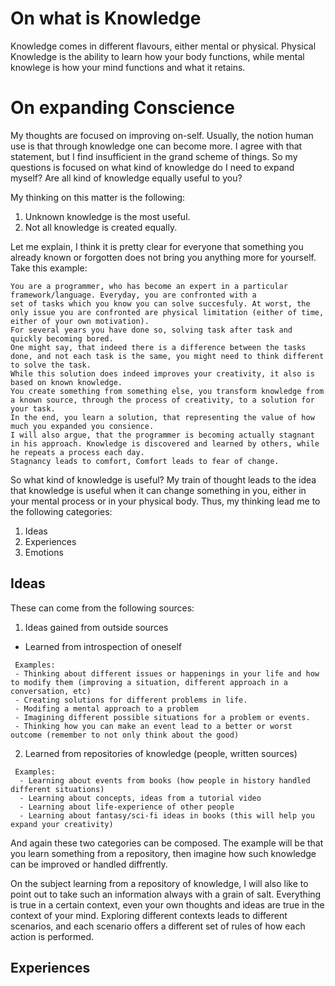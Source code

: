 # On what is Knowledge

Knowledge comes in different flavours, either mental or physical. Physical Knowledge is the ability to learn how your body functions, while mental knowlege is how your mind functions and what it retains.

# On expanding Conscience

My thoughts are focused on improving on-self. Usually, the notion human use is that through knowledge one can become more.
I agree with that statement, but I find insufficient in the grand scheme of things. 
So my questions is focused on what kind of knowledge do I need to expand myself? Are all kind of knowledge equally useful to you?

My thinking on this matter is the following:
1. Unknown knowledge is the most useful.
2. Not all knowledge is created equally.

Let me explain, I think it is pretty clear for everyone that something you already known or forgotten does not bring you anything more for yourself.
Take this example:

```
You are a programmer, who has become an expert in a particular framework/language. Everyday, you are confronted with a
set of tasks which you know you can solve succesfuly. At worst, the only issue you are confronted are physical limitation (either of time, either of your own motivation).
For several years you have done so, solving task after task and quickly becoming bored. 
One might say, that indeed there is a difference between the tasks done, and not each task is the same, you might need to think different to solve the task.
While this solution does indeed improves your creativity, it also is based on known knowledge. 
You create something from something else, you transform knowledge from a known source, through the process of creativity, to a solution for your task. 
In the end, you learn a solution, that representing the value of how much you expanded you consience.
I will also argue, that the programmer is becoming actually stagnant in his approach. Knowledge is discovered and learned by others, while he repeats a process each day.
Stagnancy leads to comfort, Comfort leads to fear of change.
```

So what kind of knowledge is useful? My train of thought leads to the idea that knowledge is useful when it can change something in you,
either in your mental process or in your physical body.
Thus, my thinking lead me to the following categories:
1. Ideas
2. Experiences
3. Emotions

## Ideas
These can come from the following sources:
1. Ideas gained from outside sources
  - Learned from introspection of oneself
  ```
   Examples: 
   - Thinking about different issues or happenings in your life and how to modify them (improving a situation, different approach in a conversation, etc)
   - Creating solutions for different problems in life.
   - Modifing a mental approach to a problem
   - Imagining different possible situations for a problem or events.
   - Thinking how you can make an event lead to a better or worst outcome (remember to not only think about the good)
  ```
2. Learned from repositories of knowledge (people, written sources)
  ```
   Examples:
    - Learning about events from books (how people in history handled different situations)
    - Learning about concepts, ideas from a tutorial video
    - Learning about life-experience of other people
    - Learning about fantasy/sci-fi ideas in books (this will help you expand your creativity)
  ```
And again these two categories can be composed. The example will be that you learn something from a repository, then imagine how such knowledge can be improved or handled diffrently.

On the subject learning from a repository of knowledge, I will also like to point out to take such an information always with a grain of salt. 
Everything is true in a certain context, even your own thoughts and ideas are true in the context of your mind. Exploring different contexts leads to different scenarios, and each scenario offers a different set of rules of how each action is performed.

## Experiences

